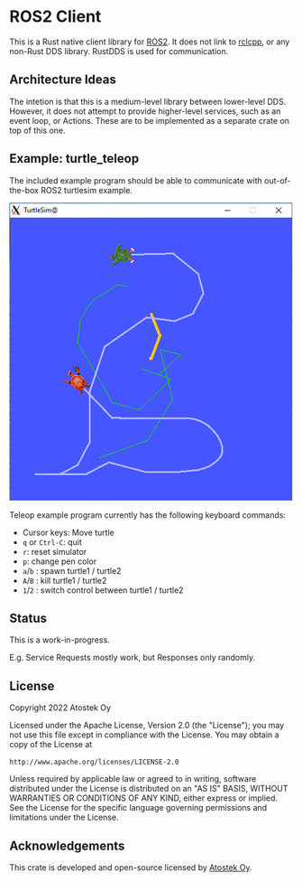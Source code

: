 # ROS2 Client

This is a Rust native client library for [ROS2](https://docs.ros.org/en/galactic/index.html). It does not link to [rclcpp](https://docs.ros2.org/galactic/api/rclcpp/index.html), or any non-Rust DDS library. RustDDS is used for communication.

## Architecture Ideas

The intetion is that this is a medium-level library between lower-level DDS. However, it does not attempt to provide higher-level services, such as an event loop, or Actions. These are to be implemented as a separate crate on top of this one.

## Example: turtle_teleop

The included example program should be able to communicate with out-of-the-box ROS2 turtlesim example.

![Turtlesim screenshot](examples/turtle_teleop/screenshot.png)

Teleop example program currently has the following keyboard commands:

* Cursor keys: Move turtle
* `q` or `Ctrl-C`: quit
* `r`: reset simulator
* `p`: change pen color
* `a`/`b` : spawn turtle1 / turtle2
* `A`/`B` : kill turtle1 / turtle2
* `1`/`2` : switch control between turtle1 / turtle2

## Status

This is a work-in-progress.

E.g. Service Requests mostly work, but Responses only randomly.

## License

Copyright 2022 Atostek Oy

Licensed under the Apache License, Version 2.0 (the "License");
you may not use this file except in compliance with the License.
You may obtain a copy of the License at

    http://www.apache.org/licenses/LICENSE-2.0

Unless required by applicable law or agreed to in writing, software
distributed under the License is distributed on an "AS IS" BASIS,
WITHOUT WARRANTIES OR CONDITIONS OF ANY KIND, either express or implied.
See the License for the specific language governing permissions and
limitations under the License.

## Acknowledgements

This crate is developed and open-source licensed by [Atostek Oy](https://www.atostek.com/).
